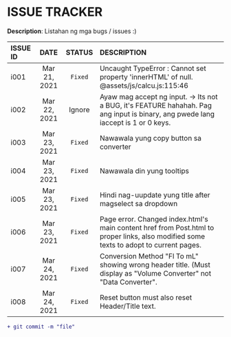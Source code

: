 # ISSUE TRACKER

**Description**:  Listahan ng mga bugs / issues :)

ISSUE ID   |DATE           |STATUS	    |DESCRIPTION
:----------|:-------------:|:----------:|:----------
i001	     |Mar 21, 2021   |`Fixed`   	|Uncaught TypeError : Cannot set property 'innerHTML' of null. @assets/js/calcu.js:115:46
i002       |Mar 22, 2021   |Ignore      |Ayaw mag accept ng input. -> Its not a BUG, it's FEATURE hahahah. Pag ang input is binary, ang pwede lang iaccept is 1 or 0 keys. 
i003       |Mar 23, 2021   |`Fixed`     |Nawawala yung copy button sa converter
i004       |Mar 23, 2021   |`Fixed`     |Nawawala din yung tooltips
i005       |Mar 23, 2021   |`Fixed`     |Hindi nag-uupdate yung title after magselect sa dropdown
i006       |Mar 23, 2021   |`Fixed`     |Page error. Changed index.html's main content href from Post.html to proper links, also modified some texts to adopt to current pages.
i007       |Mar 24, 2021   |`Fixed`     |Conversion Method "Fl To mL" showing wrong header title. (Must display as "Volume Converter" not "Data Converter".
i008       |Mar 24, 2021   |`Fixed`     |Reset button must also reset Header/Title text.

```diff
+ git commit -m "file"
```
